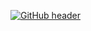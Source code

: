 [![GitHub header](https://github.com/jvmn/.github/blob/main/github-header.png?raw=true)](https://www.jvm.com/offices/jvm-neckar/)